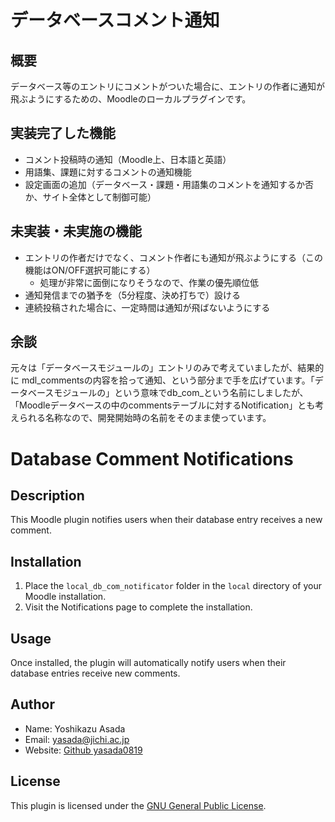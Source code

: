 # データベースコメント通知

## 概要

データベース等のエントリにコメントがついた場合に、エントリの作者に通知が飛ぶようにするための、Moodleのローカルプラグインです。

## 実装完了した機能

- コメント投稿時の通知（Moodle上、日本語と英語）
- 用語集、課題に対するコメントの通知機能
- 設定画面の追加（データベース・課題・用語集のコメントを通知するか否か、サイト全体として制御可能）


## 未実装・未実施の機能

- エントリの作者だけでなく、コメント作者にも通知が飛ぶようにする（この機能はON/OFF選択可能にする）
    - 処理が非常に面倒になりそうなので、作業の優先順位低
- 通知発信までの猶予を（5分程度、決め打ちで）設ける
- 連続投稿された場合に、一定時間は通知が飛ばないようにする

## 余談

元々は「データベースモジュールの」エントリのみで考えていましたが、結果的に mdl_commentsの内容を拾って通知、という部分まで手を広げています。「データベースモジュールの」という意味でdb_com_という名前にしましたが、「Moodleデータベースの中のcommentsテーブルに対するNotification」とも考えられる名称なので、開発開始時の名前をそのまま使っています。



# Database Comment Notifications

## Description
This Moodle plugin notifies users when their database entry receives a new comment.

## Installation
1. Place the `local_db_com_notificator` folder in the `local` directory of your Moodle installation.
2. Visit the Notifications page to complete the installation.

## Usage
Once installed, the plugin will automatically notify users when their database entries receive new comments.

## Author
- Name: Yoshikazu Asada
- Email: yasada@jichi.ac.jp
- Website: [Github yasada0819](https://github.com/yasada0819/moodle-local_db-com-notificator)

## License
This plugin is licensed under the [GNU General Public License](https://www.gnu.org/licenses/gpl-3.0.html).
